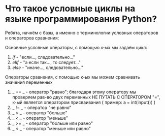 # Что такое условные циклы на языке программирования Python?

Ребята, начнём с базы, а именно с терминологии условных операторов и операторов сравнения:

Основные условные операторы, с помощью к-ых мы задаём цикл:
1. _if_ - "если..., следовательно..."
2. _elif_ - "а если так..., то следует..."
3. _else_ - "иначе..., следовательно..."

Операторы сравнения, с помощью к-ых мы можем сравнивать значения переменных
1. _ == _ - оператор "равно"; благодаря этому оператору мы проверяем рав-во двух переменных
НЕ ПУТАТЬ С ОПЕРАТОРОМ "=", к-ый является оператором присваивания ( пример: a = int(input()) )
2. _ != _ - оператор "не равно"
3. _ > _ - оператор "больше"
4. _ < _ - оператор "меньше"
5. _ >= _ - оператор "больше или равно"
6. _ < _ - оператор "меньше или равно"

